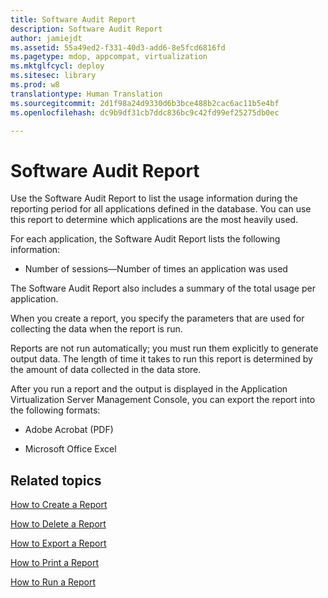```yaml
---
title: Software Audit Report
description: Software Audit Report
author: jamiejdt
ms.assetid: 55a49ed2-f331-40d3-add6-8e5fcd6816fd
ms.pagetype: mdop, appcompat, virtualization
ms.mktglfcycl: deploy
ms.sitesec: library
ms.prod: w8
translationtype: Human Translation
ms.sourcegitcommit: 2d1f98a24d9330d6b3bce488b2cac6ac11b5e4bf
ms.openlocfilehash: dc9b9df31cb7ddc836bc9c42fd99ef25275db0ec

---
```



# Software Audit Report


Use the Software Audit Report to list the usage information during the reporting period for all applications defined in the database. You can use this report to determine which applications are the most heavily used.

For each application, the Software Audit Report lists the following information:

-   Number of sessions—Number of times an application was used

The Software Audit Report also includes a summary of the total usage per application.

When you create a report, you specify the parameters that are used for collecting the data when the report is run.

Reports are not run automatically; you must run them explicitly to generate output data. The length of time it takes to run this report is determined by the amount of data collected in the data store.

After you run a report and the output is displayed in the Application Virtualization Server Management Console, you can export the report into the following formats:

-   Adobe Acrobat (PDF)

-   Microsoft Office Excel

## Related topics


[How to Create a Report](how-to-create-a-reportserver.md)

[How to Delete a Report](how-to-delete-a-reportserver.md)

[How to Export a Report](how-to-export-a-reportserver.md)

[How to Print a Report](how-to-print-a-reportserver.md)

[How to Run a Report](how-to-run-a-reportserver.md)

 

 








<!--HONumber=Jun16_HO4-->


